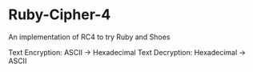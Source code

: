 # Ruby-Cipher-4
An implementation of RC4 to try Ruby and Shoes

Text Encryption: ASCII -> Hexadecimal
Text Decryption: Hexadecimal -> ASCII
